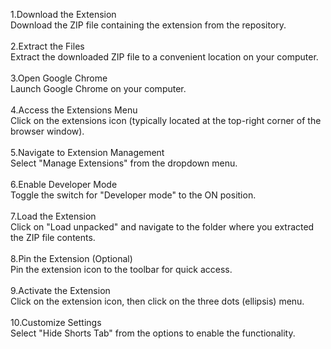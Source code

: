 1.Download the Extension<br>
Download the ZIP file containing the extension from the repository.<br><br>
2.Extract the Files<br>
Extract the downloaded ZIP file to a convenient location on your computer.<br><br>
3.Open Google Chrome<br>
Launch Google Chrome on your computer.<br><br>
4.Access the Extensions Menu<br>
Click on the extensions icon (typically located at the top-right corner of the browser window).<br><br>
5.Navigate to Extension Management<br>
Select "Manage Extensions" from the dropdown menu.<br><br>
6.Enable Developer Mode<br>
Toggle the switch for "Developer mode" to the ON position.<br><br>
7.Load the Extension<br>
Click on "Load unpacked" and navigate to the folder where you extracted the ZIP file contents.<br><br>
8.Pin the Extension (Optional)<br>
Pin the extension icon to the toolbar for quick access.<br><br>
9.Activate the Extension<br>
Click on the extension icon, then click on the three dots (ellipsis) menu.<br><br>
10.Customize Settings<br>
Select "Hide Shorts Tab" from the options to enable the functionality.<br><br>
